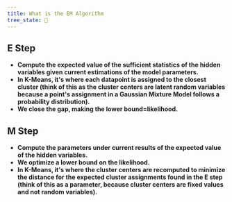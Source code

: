 ```yaml
---
title: What is the EM Algorithm
tree_state: 🌱
---
```


## **E Step**

- **Compute the expected value of the sufficient statistics of the hidden variables given current estimations of the model parameters.**
- **In K-Means, it's where each datapoint is assigned to the closest cluster (think of this as the cluster centers are latent random variables because a point's assignment in a Gaussian Mixture Model follows a probability distribution).**
- **We close the gap, making the lower bound=likelihood.**

## **M Step**

- **Compute the parameters under current results of the expected value of the hidden variables.**
- **We optimize a lower bound on the likelihood.**
- **In K-Means, it's where the cluster centers are recomputed to minimize the distance for the expected cluster assignments found in the E step (think of this as a parameter, because cluster centers are fixed values and not random variables).**